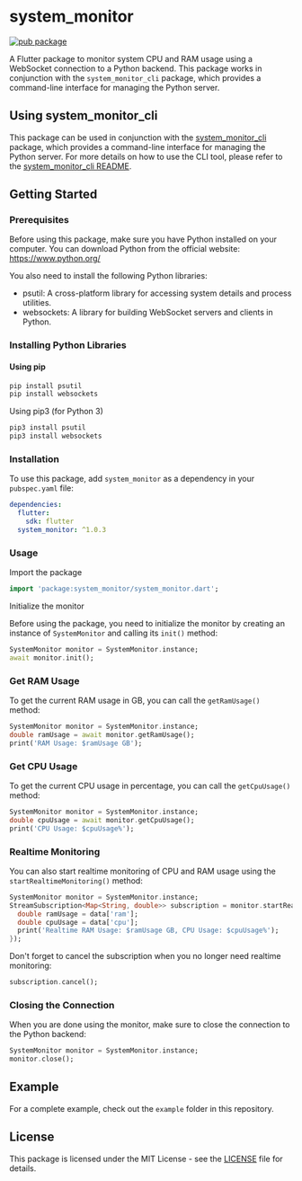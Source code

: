 # system_monitor

[![pub package](https://img.shields.io/pub/v/system_monitor.svg)](https://pub.dev/packages/system_monitor)

A Flutter package to monitor system CPU and RAM usage using a WebSocket connection to a Python backend. This package works in conjunction with the `system_monitor_cli` package, which provides a command-line interface for managing the Python server.

## Using system_monitor_cli
This package can be used in conjunction with the [system_monitor_cli](https://pub.dev/packages/system_monitor_cli) package, which provides a command-line interface for managing the Python server. For more details on how to use the CLI tool, please refer to the [system_monitor_cli README](https://pub.dev/packages/system_monitor_cli).

## Getting Started

### Prerequisites

Before using this package, make sure you have Python installed on your computer. You can download Python from the official website: https://www.python.org/

You also need to install the following Python libraries:

- psutil: A cross-platform library for accessing system details and process utilities.
- websockets: A library for building WebSocket servers and clients in Python.

### Installing Python Libraries

#### Using pip

```bash
pip install psutil
pip install websockets
```

Using pip3 (for Python 3)

```bash
pip3 install psutil
pip3 install websockets
```

### Installation

To use this package, add `system_monitor` as a dependency in your `pubspec.yaml` file:

```yaml
dependencies:
  flutter:
    sdk: flutter
  system_monitor: ^1.0.3
```

### Usage

Import the package

```dart
import 'package:system_monitor/system_monitor.dart';
```

Initialize the monitor

Before using the package, you need to initialize the monitor by creating an instance of `SystemMonitor` and calling its `init()` method:

```dart
SystemMonitor monitor = SystemMonitor.instance;
await monitor.init();
```

### Get RAM Usage

To get the current RAM usage in GB, you can call the `getRamUsage()` method:

```dart
SystemMonitor monitor = SystemMonitor.instance;
double ramUsage = await monitor.getRamUsage();
print('RAM Usage: $ramUsage GB');
```

### Get CPU Usage

To get the current CPU usage in percentage, you can call the `getCpuUsage()` method:

```dart
SystemMonitor monitor = SystemMonitor.instance;
double cpuUsage = await monitor.getCpuUsage();
print('CPU Usage: $cpuUsage%');
```

### Realtime Monitoring

You can also start realtime monitoring of CPU and RAM usage using the `startRealtimeMonitoring()` method:

```dart
SystemMonitor monitor = SystemMonitor.instance;
StreamSubscription<Map<String, double>> subscription = monitor.startRealtimeMonitoring().listen((data) {
  double ramUsage = data['ram'];
  double cpuUsage = data['cpu'];
  print('Realtime RAM Usage: $ramUsage GB, CPU Usage: $cpuUsage%');
});
```

Don't forget to cancel the subscription when you no longer need realtime monitoring:

```dart
subscription.cancel();
```

### Closing the Connection

When you are done using the monitor, make sure to close the connection to the Python backend:

```dart
SystemMonitor monitor = SystemMonitor.instance;
monitor.close();
```

## Example

For a complete example, check out the `example` folder in this repository.

## License

This package is licensed under the MIT License - see the [LICENSE](https://github.com/14h4i/system_monitor/blob/main/LICENSE) file for details.
